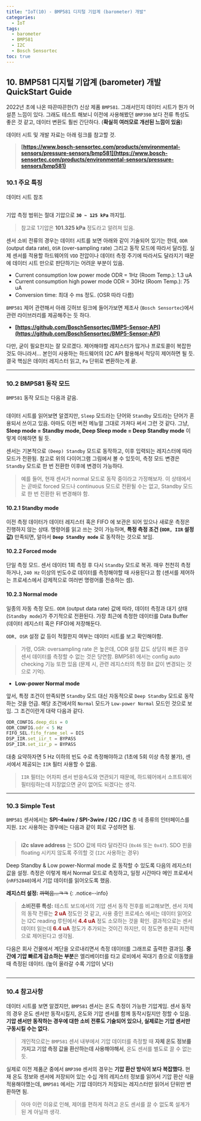 ```yaml
---
title: "IoT(10) - BMP581 디지털 기압계 (barometer) 개발"
categories:
  - IoT
tags:
  - barometer
  - BMP581
  - I2C
  - Bosch Sensortec
toc: true
---
```


## 10. BMP581 디지털 기압계 (barometer) 개발 QuickStart Guide

2022년 초에 나온 따끈따끈한(?) 신상 제품 `BMP581`. 그래서인지 데이터 시트가 뭔가 어설픈 느낌이 있다. 그래도 테스트 해보니 이전에 사용해봤던 `BMP390` 보다 전류 특성도 좋은 것 같고, 데이터 변환도 훨씬 간단하다. (**확실히 여러모로 개선된 느낌이 있음**)

데이터 시트 및 개발 자료는 아래 링크를 참고할 것.

> **[https://www.bosch-sensortec.com/products/environmental-sensors/pressure-sensors/bmp581](https://www.bosch-sensortec.com/products/environmental-sensors/pressure-sensors/bmp581)**

### 10.1 주요 특징

데이터 시트 참조

<figure style="width: 100%" class="align-center">
  <img src="{{ site.url }}{{ site.baseurl }}/assets/images/iot-bmp581-fig1.png" alt="">
</figure>

기압 측정 범위는 절대 기압으로 **`30 ~ 125 kPa`** 까지임. 

>참고로 1기압은 **101.325 kPa** 정도라고 알려져 있음.

센서 소비 전류의 경우는 데이터 시트를 보면 아래와 같이 기술되어 있기는 한데, `ODR` (output data rate), `OSR` (over-sampling rate) 그리고 동작 모드에 따라서 달라짐. 실제 센서를 적용할 하드웨어의 `VDD` 전압이나 데이터 측정 주기에 따라서도 달라지기 때문에 데이터 시트 만으로 판단하기는 어려운 부분이 있음. 

* Current consumption low power mode ODR = 1Hz (Room Temp.): 1.3 uA
* Current consumption high power mode ODR = 30Hz (Room Temp.): 75 uA
* Conversion time: 최대 수 ms 정도. (OSR 따라 다름)

`BMP581` 제어 관련해서 아래 깃허브 링크에 들어가보면 제조사 (`Bosch Sensortec`)에서 관련 라이브러리를 제공해주는 듯 하다.

* **[https://github.com/BoschSensortec/BMP5-Sensor-API](https://github.com/BoschSensortec/BMP5-Sensor-API)**

다만, 굳이 필요한지는 잘 모르겠다. 제어해야할 레지스터가 많거나 프로토콜이 복잡한 것도 아니라서... 본인이 사용하는 하드웨어의 I2C API 활용해서 적당히 제어하면 될 듯. 결국 핵심은 데이터 레지스터 읽고, `Pa` 단위로 변환하는게 끝.

---

### 10.2 BMP581 동작 모드

`BMP581` 동작 모드는 다음과 같음.

<figure style="width: 100%" class="align-center">
  <img src="{{ site.url }}{{ site.baseurl }}/assets/images/iot-bmp581-fig2.png" alt="">
</figure> 

데이터 시트를 읽어보면 알겠지만, `Sleep` 모드라는 단어와 `Standby` 모드라는 단어가 혼용되서 쓰이고 있음. 아마도 이전 버전 메뉴얼 그대로 가져다 써서 그런 것 같다. 그냥, **Sleep mode = Standby mode, Deep Sleep mode = Deep Standby mode** 이렇게 이해하면 될 듯.

센서는 기본적으로 `(Deep) Standby` 모드로 동작하고, 이후 입력되는 레지스터에 따라 모드가 전환됨. 참고로 위의 다이어그램 그림에서 볼 수 있듯이, 측정 모드 변경은 `Standby` 모드로 한 번 전환한 이후에 변경이 가능하다.

>예를 들어, 현재 센서가 normal 모드로 동작 중이라고 가정해보자. 이 상태에서는 곧바로 forced 모드나 continuous 모드로 전환될 수는 없고, Standby 모드로 한 번 전환한 뒤 변경해야 함.

#### 10.2.1 Standby mode

이전 측정 데이터가 데이터 레지스터 혹은 FIFO 에 보관은 되어 있으나 새로운 측정은 진행하지 않는 상태. 명령어를 읽고 쓰는 것이 가능하며, **특정 측정 조건 (`ODR, IIR` 설정 값)** 만족되면, 알아서 **`Deep Standby mode`** 로 동작하는 것으로 보임.

#### 10.2.2 Forced mode

단일 측정 모드. 센서 데이터 1회 측정 후 다시 `Standby` 모드로 복귀. 매우 천천히 측정하거나, `240 Hz` 이상의 빈도수로 데이터를 측정해야할 때 사용된다고 함 (센서를 제어하는 프로세스에서 강제적으로 여러번 명령어를 전송하는 셈).

#### 10.2.3 Normal mode

일종의 자동 측정 모드. `ODR` (output data rate) 값에 따라, 데이터 측정과 대기 상태 (`Standby mode`)가 주기적으로 전환된다. 가장 최근에 측정한 데이터를 Data Buffer (데이터 레지스터 혹은 FIFO)에 저장해둔다.

`ODR, OSR` 설정 값 등이 적절한지 여부는 데이터 시트를 보고 확인해야함.

> 가령, OSR: oversampling rate 은 높은데, ODR 설정 값도 상당히 빠른 경우 센서 데이터를 측정할 수 없는 것은 당연함. BMP581 에서는 config auto checking 기능 또한 있음 (문제 시, 관련 레지스터의 특정 Bit 값이 변경되는 것으로 기억).

* **Low-power Normal mode** 

앞서, 특정 조건이 만족되면 `Standby` 모드 대신 자동적으로 `Deep Standby` 모드로 동작하는 것을 언급. 해당 조건에서의 `Normal` 모드가  `Low-power Normal` 모드인 것으로 보임. 그 조건이란게 대략 다음과 같다.

```js
ODR_CONFIG.deep_dis = 0
ODR_CONFIG.odr < 5 Hz
FIFO_SEL.fifo_frame_sel = DIS
DSP_IIR.set_iir_t = BYPASS
DSP_IIR.set_iir_p = BYPASS
```

대충 요약하자면 5 Hz 이하의 빈도 수로 측정해야하고 (1초에 5회 이상 측정 불가), 센서에서 제공되는 `IIR` 필터 사용할 수 없음.

>`IIR` 필터는 어차피 센서 반응속도와 연관되기 때문에, 하드웨어에서 소프트웨어 필터링하는데 지장없으면 굳이 없어도 되겠다는 생각.

---

### 10.3 Simple Test

`BMP581` 센서에서는 **SPI-4wire / SPI-3wire / I2C / I3C** 총 네 종류의 인터페이스를 지원.
`I2C` 사용하는 경우에는 다음과 같이 회로 구성하면 됨.

<figure style="width: 100%" class="align-center">
  <img src="{{ site.url }}{{ site.baseurl }}/assets/images/iot-bmp581-fig3.png" alt="">
</figure>

>**i2c slave address** 는 SDO 값에 따라 달라진다 (`0x46` 또는 `0x47`). SDO 핀을 floating 시키지 않도록 주의할 것 (`I2C` 사용하는 경우)

Deep Standby & Low power-Normal mode 로 동작할 수 있도록 다음의 레지스터 값을 설정. 측정은 이렇게 해서 Normal 모드로 측정하고, 일정 시간마다 메인 프로세서 (`nRF52840`)에서 기압 데이터를 읽어오도록 했음.

**레지스터 설정:** ~~까먹음...ㅋㅋ~~
{: .notice--info}

>**소비전류 특성:** 테스트 보드에서의 기압 센서 동작 전후를 비교해보면, 센서 자체의 동작 전류는 <span style="color:#A02020"><b>2 uA</b></span> 정도인 것 같고, 사용 중인 프로세스 에서는 데이터 읽어오는 I2C reading 루틴에서 <span style="color:#A02020"><b>4.4 uA</b></span> 정도 소모하는 것을 확인. 결과적으로는 센서 데이터 읽는데 <span style="color:#A02020"><b>6.4 uA</b></span> 정도가 추가되는 것이긴 하지만, 이 정도면 충분히 저전력으로 제어된다고 생각됨.

다음은 회사 건물에서 계단을 오르내리면서 측정 데이터를 그래프로 출력한 결과임. **중간에 기압 빠르게 감소하는 부분**은 엘리베이터를 타고 로비에서 꼭대기 층으로 이동했을 때 측정된 데이터. (높이 올라갈 수록 기압이 낮다)

<figure style="width: 100%" class="align-center">
  <img src="{{ site.url }}{{ site.baseurl }}/assets/images/iot-bmp581-fig4.png" alt="">
</figure>

---

### 10.4 참고사항

데이터 시트를 보면 알겠지만, `BMP581` 센서는 온도 측정이 가능한 기압계임. 센서 동작의 경우 온도 센서만 동작시킬지, 온도와 기압 센서를 함께 동작시킬지만 정할 수 있음. **기압 센서만 동작하는 경우에 대한 소비 전류도 기술되어 있으나, 실제로는 기압 센서만 구동시킬 수는 없다.**

>개인적으로는 `BMP581` 센서 내부에서 기압 데이터를 측정할 때 **자체 온도 정보를 가지고 기압 측정 값을 환산하는데 사용해야해서**, 온도 센서를 별도로 끌 수 없는 듯.

실제로 이전 제품군 중에서 `BMP390` 센서의 경우는 **기압 환산 방식이 보다 복잡했다.** 현재 온도 정보와 센서에 저장되어 있는 수십 개의 레지스터 정보를 읽어서 기압 환산 식을 적용해야했는데, `BMP581` 에서는 기압 데이터가 저장되는 레지스터만 읽어서 단위만 변환하면 됨.

>아마 이런 이유로 인해, 제어를 편하게 하려고 온도 센서를 끌 수 없도록 설계가 된 게 아닐까 생각.